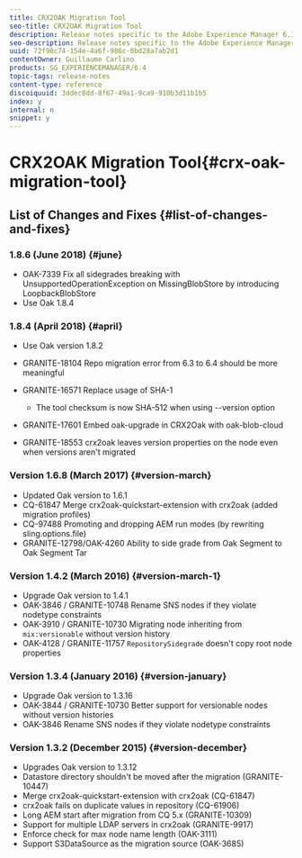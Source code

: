 ```yaml
---
title: CRX2OAK Migration Tool
seo-title: CRX2OAK Migration Tool
description: Release notes specific to the Adobe Experience Manager 6.3 CRX2OAK Migration tool.
seo-description: Release notes specific to the Adobe Experience Manager 6.3 CRX2OAK Migration tool.
uuid: 72f98c74-154e-4a6f-986c-0bd28a7ab2d1
contentOwner: Guillaume Carlino
products: SG_EXPERIENCEMANAGER/6.4
topic-tags: release-notes
content-type: reference
discoiquuid: 3ddec0dd-8f67-49a1-9ca9-910b3d11b1b5
index: y
internal: n
snippet: y
---
```


# CRX2OAK Migration Tool{#crx-oak-migration-tool}

<!--
Comment Type: remark
Last Modified By: unknown unknown (ims-author-AAC0465A528DC04F0A490D44@AdobeID)
Last Modified Date: 2017-11-21T07:11:16.809-0500
<p>This changelog has been added as part of <a href="https://jira.corp.adobe.com/browse/DOC-6081">DOC-6081</a> and <a href="https://jira.corp.adobe.com/browse/DOC-6760">DOC-6760</a></p>
-->

## List of Changes and Fixes {#list-of-changes-and-fixes}

### 1.8.6 (June 2018) {#june}

* OAK-7339 Fix all sidegrades breaking with UnsupportedOperationException on MissingBlobStore by introducing LoopbackBlobStore
* Use Oak 1.8.4

### 1.8.4 (April 2018) {#april}

* Use Oak version 1.8.2
* GRANITE-18104 Repo migration error from 6.3 to 6.4 should be more meaningful
* GRANITE-16571 Replace usage of SHA-1

    * The tool checksum is now SHA-512 when using --version option

* GRANITE-17601 Embed oak-upgrade in CRX2Oak with oak-blob-cloud
* GRANITE-18553 crx2oak leaves version properties on the node even when versions aren't migrated

### Version 1.6.8 (March 2017) {#version-march}

* Updated Oak version to 1.6.1 
* CQ-61847 Merge crx2oak-quickstart-extension with crx2oak (added migration profiles)
* CQ-97488 Promoting and dropping AEM run modes (by rewriting sling.options.file)
* GRANITE-12798/OAK-4260 Ability to side grade from Oak Segment to Oak Segment Tar

### Version 1.4.2 (March 2016) {#version-march-1}

* Upgrade Oak version to 1.4.1
* OAK-3846 / GRANITE-10748 Rename SNS nodes if they violate nodetype constraints
* OAK-3910 / GRANITE-10730 Migrating node inheriting from `mix:versionable` without version history
* OAK-4128 / GRANITE-11757 `RepositorySidegrade` doesn't copy root node properties

### Version 1.3.4 (January 2016) {#version-january}

* Upgrade Oak version to 1.3.16
* OAK-3844 / GRANITE-10730 Better support for versionable nodes without version histories
* OAK-3846 Rename SNS nodes if they violate nodetype constraints

### Version 1.3.2 (December 2015) {#version-december}

* Upgrades Oak version to 1.3.12
* Datastore directory shouldn't be moved after the migration (GRANITE-10447)  
* Merge crx2oak-quickstart-extension with crx2oak (CQ-61847)  
* crx2oak fails on duplicate values in repository (CQ-61906)  
* Long AEM start after migration from CQ 5.x (GRANITE-10309)  
* Support for multiple LDAP servers in crx2oak (GRANITE-9917)  
* Enforce check for max node name length (OAK-3111)  
* Support S3DataSource as the migration source (OAK-3685)

